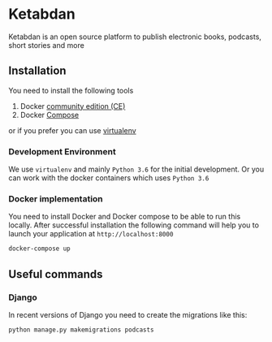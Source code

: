 # Ketabdan

Ketabdan is an open source platform to publish electronic books, podcasts, short stories and more

## Installation
You need to install the following tools
1. Docker [community edition (CE)](https://docs.docker.com/install/)
2. Docker [Compose](https://docs.docker.com/compose/install/)

or if you prefer you can use [virtualenv](https://help.dreamhost.com/hc/en-us/articles/115000695551-Installing-and-using-virtualenv-with-Python-3)


### Development Environment

We use `virtualenv` and mainly `Python 3.6` for the initial development. Or you can work with the docker containers
which uses `Python 3.6`

### Docker implementation

You need to install Docker and Docker compose to be able to run this locally. After successful installation the following command will help you to launch your application at `http://localhost:8000`

```bash
docker-compose up
```

## Useful commands
### Django
In recent versions of Django you need to create the migrations like this:
```bash
python manage.py makemigrations podcasts
```